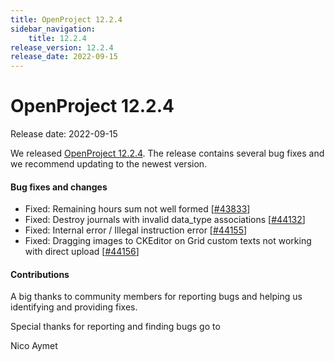 ```yaml
---
title: OpenProject 12.2.4
sidebar_navigation:
    title: 12.2.4
release_version: 12.2.4
release_date: 2022-09-15
---
```


# OpenProject 12.2.4

Release date: 2022-09-15

We released [OpenProject 12.2.4](https://community.openproject.com/versions/1599).
The release contains several bug fixes and we recommend updating to the newest version.

<!--more-->
#### Bug fixes and changes

- Fixed: Remaining hours sum not well formed \[[#43833](https://community.openproject.com/wp/43833)\]
- Fixed: Destroy journals with invalid data_type associations \[[#44132](https://community.openproject.com/wp/44132)\]
- Fixed: Internal error / Illegal instruction error \[[#44155](https://community.openproject.com/wp/44155)\]
- Fixed: Dragging images to CKEditor on Grid custom texts not working with direct upload \[[#44156](https://community.openproject.com/wp/44156)\]

#### Contributions
A big thanks to community members for reporting bugs and helping us identifying and providing fixes.

Special thanks for reporting and finding bugs go to

Nico Aymet
